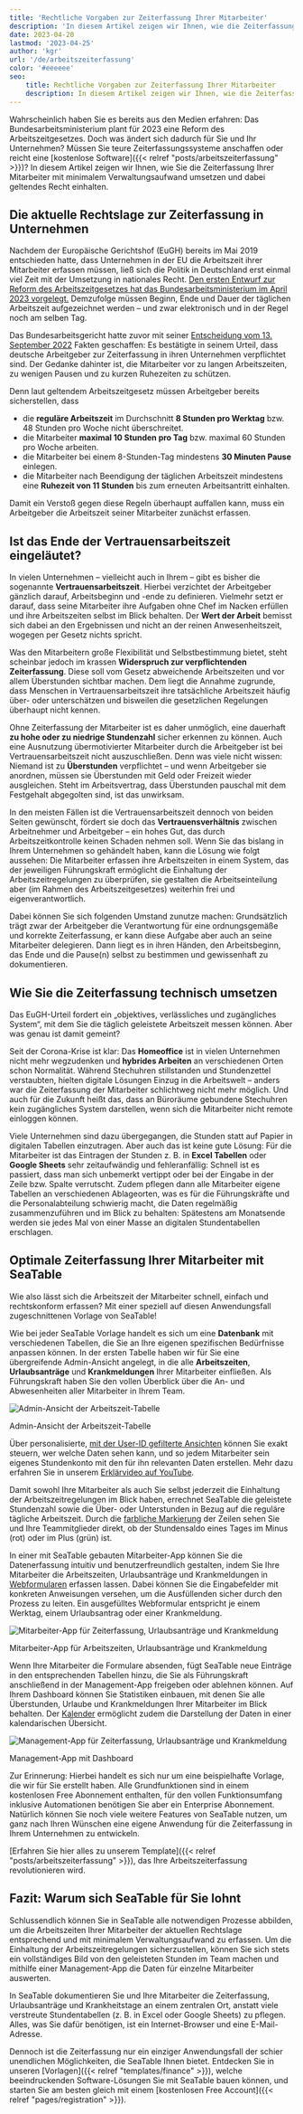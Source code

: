 ```yaml
---
title: 'Rechtliche Vorgaben zur Zeiterfassung Ihrer Mitarbeiter'
description: 'In diesem Artikel zeigen wir Ihnen, wie die Zeiterfassung Ihrer Mitarbeiter rechtssicher und mit minimalem Aufwand in SeaTable erfolgen kann.'
date: 2023-04-20
lastmod: '2023-04-25'
author: 'kgr'
url: '/de/arbeitszeiterfassung'
color: '#eeeeee'
seo:
    title: Rechtliche Vorgaben zur Zeiterfassung Ihrer Mitarbeiter
    description: In diesem Artikel zeigen wir Ihnen, wie die Zeiterfassung Ihrer Mitarbeiter rechtssicher und mit minimalem Aufwand in SeaTable erfolgen kann.
---
```


Wahrscheinlich haben Sie es bereits aus den Medien erfahren: Das Bundesarbeitsministerium plant für 2023 eine Reform des Arbeitszeitgesetzes. Doch was ändert sich dadurch für Sie und Ihr Unternehmen? Müssen Sie teure Zeiterfassungssysteme anschaffen oder reicht eine [kostenlose Software]({{< relref "posts/arbeitszeiterfassung" >}})? In diesem Artikel zeigen wir Ihnen, wie Sie die Zeiterfassung Ihrer Mitarbeiter mit minimalem Verwaltungsaufwand umsetzen und dabei geltendes Recht einhalten.

## Die aktuelle Rechtslage zur Zeiterfassung in Unternehmen

Nachdem der Europäische Gerichtshof (EuGH) bereits im Mai 2019 entschieden hatte, dass Unternehmen in der EU die Arbeitszeit ihrer Mitarbeiter erfassen müssen, ließ sich die Politik in Deutschland erst einmal viel Zeit mit der Umsetzung in nationales Recht. [Den ersten Entwurf zur Reform des Arbeitszeitgesetzes hat das Bundesarbeitsministerium im April 2023 vorgelegt.](https://www.tagesschau.de/wirtschaft/unternehmen/arbeitszeit-erfassung-heil-101.html) Demzufolge müssen Beginn, Ende und Dauer der täglichen Arbeitszeit aufgezeichnet werden – und zwar elektronisch und in der Regel noch am selben Tag.

Das Bundesarbeitsgericht hatte zuvor mit seiner [Entscheidung vom 13. September 2022](https://www.verdi.de/themen/recht-datenschutz/++co++0ba8cc14-1882-11ed-9793-001a4a160129) Fakten geschaffen: Es bestätigte in seinem Urteil, dass deutsche Arbeitgeber zur Zeiterfassung in ihren Unternehmen verpflichtet sind. Der Gedanke dahinter ist, die Mitarbeiter vor zu langen Arbeitszeiten, zu wenigen Pausen und zu kurzen Ruhezeiten zu schützen.

Denn laut geltendem Arbeitszeitgesetz müssen Arbeitgeber bereits sicherstellen, dass

- die **reguläre Arbeitszeit** im Durchschnitt **8 Stunden pro Werktag** bzw. 48 Stunden pro Woche nicht überschreitet.
- die Mitarbeiter **maximal 10 Stunden pro Tag** bzw. maximal 60 Stunden pro Woche arbeiten.
- die Mitarbeiter bei einem 8-Stunden-Tag mindestens **30 Minuten Pause** einlegen.
- die Mitarbeiter nach Beendigung der täglichen Arbeitszeit mindestens eine **Ruhezeit von 11 Stunden** bis zum erneuten Arbeitsantritt einhalten.

Damit ein Verstoß gegen diese Regeln überhaupt auffallen kann, muss ein Arbeitgeber die Arbeitszeit seiner Mitarbeiter zunächst erfassen.

## Ist das Ende der Vertrauensarbeitszeit eingeläutet?

In vielen Unternehmen – vielleicht auch in Ihrem – gibt es bisher die sogenannte **Vertrauensarbeitszeit**. Hierbei verzichtet der Arbeitgeber gänzlich darauf, Arbeitsbeginn und -ende zu definieren. Vielmehr setzt er darauf, dass seine Mitarbeiter ihre Aufgaben ohne Chef im Nacken erfüllen und ihre Arbeitszeiten selbst im Blick behalten. Der **Wert der Arbeit** bemisst sich dabei an den Ergebnissen und nicht an der reinen Anwesenheitszeit, wogegen per Gesetz nichts spricht.

Was den Mitarbeitern große Flexibilität und Selbstbestimmung bietet, steht scheinbar jedoch im krassen **Widerspruch zur verpflichtenden Zeiterfassung**. Diese soll vom Gesetz abweichende Arbeitszeiten und vor allem Überstunden sichtbar machen. Dem liegt die Annahme zugrunde, dass Menschen in Vertrauensarbeitszeit ihre tatsächliche Arbeitszeit häufig über- oder unterschätzen und bisweilen die gesetzlichen Regelungen überhaupt nicht kennen.

Ohne Zeiterfassung der Mitarbeiter ist es daher unmöglich, eine dauerhaft **zu hohe oder zu niedrige Stundenzahl** sicher erkennen zu können. Auch eine Ausnutzung übermotivierter Mitarbeiter durch die Arbeitgeber ist bei Vertrauensarbeitszeit nicht auszuschließen. Denn was viele nicht wissen: Niemand ist zu **Überstunden** verpflichtet – und wenn Arbeitgeber sie anordnen, müssen sie Überstunden mit Geld oder Freizeit wieder ausgleichen. Steht im Arbeitsvertrag, dass Überstunden pauschal mit dem Festgehalt abgegolten sind, ist das unwirksam.

In den meisten Fällen ist die Vertrauensarbeitszeit dennoch von beiden Seiten gewünscht, fördert sie doch das **Vertrauensverhältnis** zwischen Arbeitnehmer und Arbeitgeber – ein hohes Gut, das durch Arbeitszeitkontrolle keinen Schaden nehmen soll. Wenn Sie das bislang in Ihrem Unternehmen so gehändelt haben, kann die Lösung wie folgt aussehen: Die Mitarbeiter erfassen ihre Arbeitszeiten in einem System, das der jeweiligen Führungskraft ermöglicht die Einhaltung der Arbeitszeitregelungen zu überprüfen, sie gestalten die Arbeitseinteilung aber (im Rahmen des Arbeitszeitgesetzes) weiterhin frei und eigenverantwortlich.

Dabei können Sie sich folgenden Umstand zunutze machen: Grundsätzlich trägt zwar der Arbeitgeber die Verantwortung für eine ordnungsgemäße und korrekte Zeiterfassung, er kann diese Aufgabe aber auch an seine Mitarbeiter delegieren. Dann liegt es in ihren Händen, den Arbeitsbeginn, das Ende und die Pause(n) selbst zu bestimmen und gewissenhaft zu dokumentieren.

## Wie Sie die Zeiterfassung technisch umsetzen

Das EuGH-Urteil fordert ein „objektives, verlässliches und zugängliches System“, mit dem Sie die täglich geleistete Arbeitszeit messen können. Aber was genau ist damit gemeint?

Seit der Corona-Krise ist klar: Das **Homeoffice** ist in vielen Unternehmen nicht mehr wegzudenken und **hybrides Arbeiten** an verschiedenen Orten schon Normalität. Während Stechuhren stillstanden und Stundenzettel verstaubten, hielten digitale Lösungen Einzug in die Arbeitswelt – anders war die Zeiterfassung der Mitarbeiter schlichtweg nicht mehr möglich. Und auch für die Zukunft heißt das, dass an Büroräume gebundene Stechuhren kein zugängliches System darstellen, wenn sich die Mitarbeiter nicht remote einloggen können.

Viele Unternehmen sind dazu übergegangen, die Stunden statt auf Papier in digitalen Tabellen einzutragen. Aber auch das ist keine gute Lösung: Für die Mitarbeiter ist das Eintragen der Stunden z. B. in **Excel Tabellen** oder **Google Sheets** sehr zeitaufwändig und fehleranfällig: Schnell ist es passiert, dass man sich unbemerkt vertippt oder bei der Eingabe in der Zeile bzw. Spalte verrutscht. Zudem pflegen dann alle Mitarbeiter eigene Tabellen an verschiedenen Ablageorten, was es für die Führungskräfte und die Personalabteilung schwierig macht, die Daten regelmäßig zusammenzuführen und im Blick zu behalten: Spätestens am Monatsende werden sie jedes Mal von einer Masse an digitalen Stundentabellen erschlagen.

## Optimale Zeiterfassung Ihrer Mitarbeiter mit SeaTable

Wie also lässt sich die Arbeitszeit der Mitarbeiter schnell, einfach und rechtskonform erfassen? Mit einer speziell auf diesen Anwendungsfall zugeschnittenen Vorlage von SeaTable!

Wie bei jeder SeaTable Vorlage handelt es sich um eine **Datenbank** mit verschiedenen Tabellen, die Sie an Ihre eigenen spezifischen Bedürfnisse anpassen können. In der ersten Tabelle haben wir für Sie eine übergreifende Admin-Ansicht angelegt, in die alle **Arbeitszeiten**, **Urlaubsanträge** und **Krankmeldungen** Ihrer Mitarbeiter einfließen. Als Führungskraft haben Sie den vollen Überblick über die An- und Abwesenheiten aller Mitarbeiter in Ihrem Team.

![Admin-Ansicht der Arbeitszeit-Tabelle](images/Working-Time-Admin-View.gif)

Admin-Ansicht der Arbeitszeit-Tabelle

Über personalisierte, [mit der User-ID gefilterte Ansichten](https://seatable.io/docs/ansichtsoptionen/was-ist-die-id-des-users-und-warum-kann-man-danach-filtern/) können Sie exakt steuern, wer welche Daten sehen kann, und so jedem Mitarbeiter sein eigenes Stundenkonto mit den für ihn relevanten Daten erstellen. Mehr dazu erfahren Sie in unserem [Erklärvideo auf YouTube](https://www.youtube.com/watch?v=nLXLACzVhAQ).

Damit sowohl Ihre Mitarbeiter als auch Sie selbst jederzeit die Einhaltung der Arbeitszeitregelungen im Blick haben, errechnet SeaTable die geleistete Stundenzahl sowie die Über- oder Unterstunden in Bezug auf die reguläre tägliche Arbeitszeit. Durch die [farbliche Markierung](https://seatable.io/docs/ansichtsoptionen/farbliche-markierung-von-zellen/) der Zeilen sehen Sie und Ihre Teammitglieder direkt, ob der Stundensaldo eines Tages im Minus (rot) oder im Plus (grün) ist.

In einer mit SeaTable gebauten Mitarbeiter-App können Sie die Datenerfassung intuitiv und benutzerfreundlich gestalten, indem Sie Ihre Mitarbeiter die Arbeitszeiten, Urlaubsanträge und Krankmeldungen in [Webformularen](https://seatable.io/docs/webformulare/webformulare/) erfassen lassen. Dabei können Sie die Eingabefelder mit konkreten Anweisungen versehen, um die Ausfüllenden sicher durch den Prozess zu leiten. Ein ausgefülltes Webformular entspricht je einem Werktag, einem Urlaubsantrag oder einer Krankmeldung.

![Mitarbeiter-App für Zeiterfassung, Urlaubsanträge und Krankmeldung](images/Mitarbeiter-App.gif)

Mitarbeiter-App für Arbeitszeiten, Urlaubsanträge und Krankmeldung

Wenn Ihre Mitarbeiter die Formulare absenden, fügt SeaTable neue Einträge in den entsprechenden Tabellen hinzu, die Sie als Führungskraft anschließend in der Management-App freigeben oder ablehnen können. Auf Ihrem Dashboard können Sie Statistiken einbauen, mit denen Sie alle Überstunden, Urlaube und Krankmeldungen Ihrer Mitarbeiter im Blick behalten. Der [Kalender](https://seatable.io/docs/plugins/anleitung-zum-kalender-plugin/) ermöglicht zudem die Darstellung der Daten in einer kalendarischen Übersicht.

![Management-App für Zeiterfassung, Urlaubsanträge und Krankmeldung](images/Dashboard_4MB.gif)

Management-App mit Dashboard

Zur Erinnerung: Hierbei handelt es sich nur um eine beispielhafte Vorlage, die wir für Sie erstellt haben. Alle Grundfunktionen sind in einem kostenlosen Free Abonnement enthalten, für den vollen Funktionsumfang inklusive Automationen benötigen Sie aber ein Enterprise Abonnement. Natürlich können Sie noch viele weitere Features von SeaTable nutzen, um ganz nach Ihren Wünschen eine eigene Anwendung für die Zeiterfassung in Ihrem Unternehmen zu entwickeln.

[Erfahren Sie hier alles zu unserem Template]({{< relref "posts/arbeitszeiterfassung" >}}), das Ihre Arbeitszeiterfassung revolutionieren wird.

## Fazit: Warum sich SeaTable für Sie lohnt

Schlussendlich können Sie in SeaTable alle notwendigen Prozesse abbilden, um die Arbeitszeiten Ihrer Mitarbeiter der aktuellen Rechtslage entsprechend und mit minimalem Verwaltungsaufwand zu erfassen. Um die Einhaltung der Arbeitszeitregelungen sicherzustellen, können Sie sich stets ein vollständiges Bild von den geleisteten Stunden im Team machen und mithilfe einer Management-App die Daten für einzelne Mitarbeiter auswerten.

In SeaTable dokumentieren Sie und Ihre Mitarbeiter die Zeiterfassung, Urlaubsanträge und Krankheitstage an einem zentralen Ort, anstatt viele verstreute Stundentabellen (z. B. in Excel oder Google Sheets) zu pflegen. Alles, was Sie dafür benötigen, ist ein Internet-Browser und eine E-Mail-Adresse.

Dennoch ist die Zeiterfassung nur ein einziger Anwendungsfall der schier unendlichen Möglichkeiten, die SeaTable Ihnen bietet. Entdecken Sie in unseren [Vorlagen]({{< relref "templates/finance" >}}), welche beeindruckenden Software-Lösungen Sie mit SeaTable bauen können, und starten Sie am besten gleich mit einem [kostenlosen Free Account]({{< relref "pages/registration" >}}).
